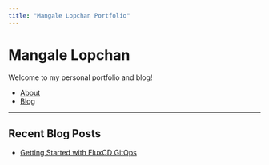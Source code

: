 ```yaml
---
title: "Mangale Lopchan Portfolio"
---
```


# Mangale Lopchan

Welcome to my personal portfolio and blog!

- [About](about.md)
- [Blog](blog.html)

---

## Recent Blog Posts

- [Getting Started with FluxCD GitOps](_posts/2025-06-04-fluxcd-gitops-getting-started.md)
